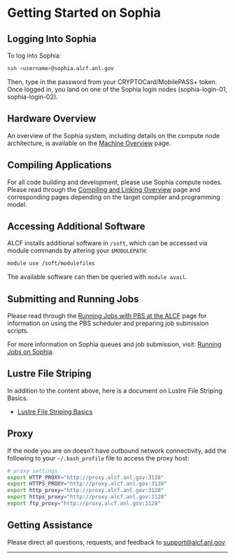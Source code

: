# Getting Started on Sophia

## Logging Into Sophia

To log into Sophia:
```bash
ssh <username>@sophia.alcf.anl.gov
```
Then, type in the password from your CRYPTOCard/MobilePASS+ token. Once logged in, you land on one of the Sophia login nodes (sophia-login-01, sophia-login-02).

## Hardware Overview

An overview of the Sophia system, including details on the compute node architecture, is available on the [Machine Overview](./hardware-overview/machine-overview.md) page.

## Compiling Applications

For all code building and development, please use Sophia compute nodes. Please read through the [Compiling and Linking Overview](./compiling-and-linking/compiling-and-linking-overview.md) page and corresponding pages depending on the target compiler and programming model.

## Accessing Additional Software

ALCF installs additional software in `/soft`, which can be accessed via module commands by altering your `$MODULEPATH`:
```bash
module use /soft/modulefiles
```
The available software can then be queried with `module avail`.

## Submitting and Running Jobs

Please read through the [Running Jobs with PBS at the ALCF](../running-jobs/job-and-queue-scheduling.md) page for information on using the PBS scheduler and preparing job submission scripts.

For more information on Sophia queues and job submission, visit: [Running Jobs on Sophia](./queueing-and-running-jobs/running-jobs.md).

## Lustre File Striping

In addition to the content above, here is a document on Lustre File Striping Basics.

- [Lustre File Striping Basics](https://www.alcf.anl.gov/support-center/training-assets/file-systems-and-io-performance)

## Proxy

If the node you are on doesn’t have outbound network connectivity, add the following to your `~/.bash_profile` file to access the proxy host:

```bash
# proxy settings
export HTTP_PROXY="http://proxy.alcf.anl.gov:3128"
export HTTPS_PROXY="http://proxy.alcf.anl.gov:3128"
export http_proxy="http://proxy.alcf.anl.gov:3128"
export https_proxy="http://proxy.alcf.anl.gov:3128"
export ftp_proxy="http://proxy.alcf.anl.gov:3128"
```

## Getting Assistance

Please direct all questions, requests, and feedback to [support@alcf.anl.gov](mailto:support@alcf.anl.gov).

---